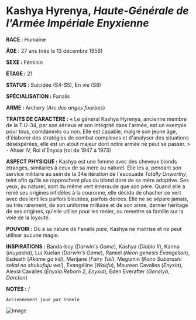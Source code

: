 # Kashya Hyrenya, *Haute-Générale de l'Armée Impériale Enyxienne*

**RACE :** Humaine

**ÂGE :** 27 ans (née le 13 décembre 1956)

**SEXE :** Féminin

**ÉTAGE :** 21

**STATUS :** Suicidée (S4-S5), En vie (S8)

**SPÉCIALISATION :** Fanalis

**ARME :** Archery (*Arc des anges fourbes*)

**TRAITS DE CARACTÈRE :** « Le général Kashya Hyrenya, ancienne membre de la T.U-34, par son sérieux et son intégrité dans l'armée, est un exemple pour tous, comdamnés ou non. Elle est capable, malgré son jeune âge, d'élaborer des stratégies de combat complexes et d'analyser des situations déséspérées, elle est un atout majeur dont notre armée ne peut se passer. » - Ahser IV, Roi d'Enyxia (roi de 1947 à 1973)

**ASPECT PHYSIQUE :** Kashya est une femme avec des cheveux blonds étranges, similaires à ceux de sa mère au naturel. Elle les a, pendant son service militaire au sein de la 34e itération de l'escouade *Totally Unworthy*, teint afin qu'ils se rapprochent plus du blond doré de sa mère adoptive. Ses yeux, au naturel, sont du même vert émeraude que son père. Quand elle a renié ses origines infidèles à la couronne, elle décida de chacher ce vert avec des lentilles parfois bleutées, parfois dorées. Elle ne se sépare jamais, ou très rarement, de son uniforme militaire et de son arme, dernier héritage de ses origines, qu'elle utilise pour les renier, ou remettre sa famille sur la voie de la loyauté.

**POUVOIR :** Dû à sa nature de Fanalis pure, Kashya ne maitrise et ne peut utiliser aucune magie.

**INSPIRATIONS :** Banda-boy (*Darwin's Game*), Kashya (*Diablo II*), Kanna (*Inuyasha*), Lui Xuelan (*Darwin's Game*), Ramiel (*Neon genesis Evangelion*), Esdeath (*Akame ga kill*), Marijane (*Fairy Tail*), Megumin (*Kono Subarashi sekai no shukufuju wo!*), Évangéline (*Wakfu*), Maureen Cavalies (*Enyxia*), Alexia Cavalies (*Enyxia:Reborn 2, Enyxia*), Eden Everafter (*Genelya, Darcton*)

**NOTES :** /

`Anciennement joué par Sheele`

![image](https://share.alkanife.fr/enyxia_characters/full/kashya.png)

